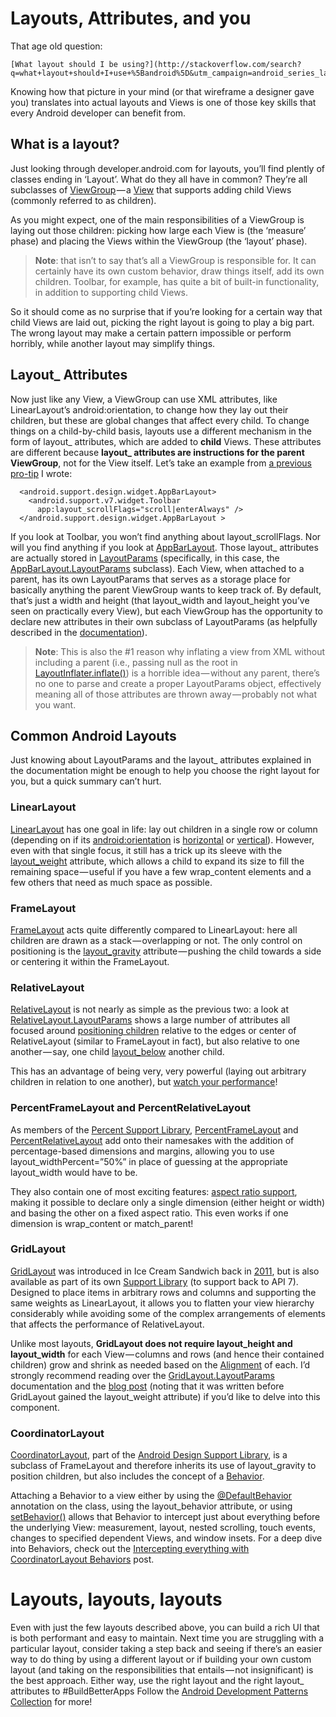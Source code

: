 # Layouts, Attributes, and you

That age old question:

    [What layout should I be using?](http://stackoverflow.com/search?q=what+layout+should+I+use+%5Bandroid%5D&utm_campaign=android_series_layoutattributes_012116&utm_source=medium&utm_medium=blog)

Knowing how that picture in your mind (or that wireframe a designer gave you) translates into actual layouts and Views is one of those key skills that every Android developer can benefit from.

## What is a layout?

Just looking through developer.android.com for layouts, you’ll find plently of classes ending in ‘Layout’. What do they all have in common? They’re all subclasses of [ViewGroup](http://developer.android.com/reference/android/view/ViewGroup.html?utm_campaign=android_series_layoutattributes_012116&utm_source=medium&utm_medium=blog) — a [View](http://developer.android.com/reference/android/view/View.html?utm_campaign=android_series_layoutattributes_012116&utm_source=medium&utm_medium=blog) that supports adding child Views (commonly referred to as children).

As you might expect, one of the main responsibilities of a ViewGroup is laying out those children: picking how large each View is (the ‘measure’ phase) and placing the Views within the ViewGroup (the ‘layout’ phase).
 >**Note**: that isn’t to say that’s all a ViewGroup is responsible for. It can certainly have its own custom behavior, draw things itself, add its own children. Toolbar, for example, has quite a bit of built-in functionality, in addition to supporting child Views.

So it should come as no surprise that if you’re looking for a certain way that child Views are laid out, picking the right layout is going to play a big part. The wrong layout may make a certain pattern impossible or perform horribly, while another layout may simplify things.

## Layout_ Attributes

Now just like any View, a ViewGroup can use XML attributes, like LinearLayout’s android:orientation, to change how they lay out their children, but these are global changes that affect every child. To change things on a child-by-child basis, layouts use a different mechanism in the form of layout_ attributes, which are added to **child** Views. These attributes are different because **layout_ attributes are instructions for the parent ViewGroup**, not for the View itself. Let’s take an example from [a previous pro-tip](https://plus.google.com/+IanLake/posts/Hepj6KynZD5?utm_campaign=android_series_layoutattributes_012116&utm_source=medium&utm_medium=blog) I wrote:

```
  <android.support.design.widget.AppBarLayout>
    <android.support.v7.widget.Toolbar
      app:layout_scrollFlags="scroll|enterAlways" />
  </android.support.design.widget.AppBarLayout >
```
If you look at Toolbar, you won’t find anything about layout_scrollFlags. Nor will you find anything if you look at [AppBarLayout](http://developer.android.com/reference/android/support/design/widget/AppBarLayout.html?utm_campaign=android_series_layoutattributes_012116&utm_source=medium&utm_medium=blog). Those layout_ attributes are actually stored in [LayoutParams](http://developer.android.com/reference/android/view/ViewGroup.LayoutParams.html?utm_campaign=android_series_layoutattributes_012116&utm_source=medium&utm_medium=blog) (specifically, in this case, the [AppBarLayout.LayoutParams](http://developer.android.com/reference/android/support/design/widget/AppBarLayout.LayoutParams.html?utm_campaign=android_series_layoutattributes_012116&utm_source=medium&utm_medium=blog) subclass). Each View, when attached to a parent, has its own LayoutParams that serves as a storage place for basically anything the parent ViewGroup wants to keep track of. By default, that’s just a width and height (that layout_width and layout_height you’ve seen on practically every View), but each ViewGroup has the opportunity to declare new attributes in their own subclass of LayoutParams (as helpfully described in the [documentation](http://developer.android.com/guide/topics/ui/declaring-layout.html?utm_campaign=android_series_layoutattributes_012116&utm_source=medium&utm_medium=blog#layout-params)).
>**Note**: This is also the #1 reason why inflating a view from XML without including a parent (i.e., passing null as the root in [LayoutInflater.inflate()](http://developer.android.com/reference/android/view/LayoutInflater.html?utm_campaign=android_series_layoutattributes_012116&utm_source=medium&utm_medium=blog#inflate%28int,%20android.view.ViewGroup,%20boolean%29)) is a horrible idea — without any parent, there’s no one to parse and create a proper LayoutParams object, effectively meaning all of those attributes are thrown away — probably not what you want.

## Common Android Layouts
Just knowing about LayoutParams and the layout_ attributes explained in the documentation might be enough to help you choose the right layout for you, but a quick summary can’t hurt.
### LinearLayout
[LinearLayout](http://developer.android.com/reference/android/widget/LinearLayout.html?utm_campaign=android_series_layoutattributes_012116&utm_source=medium&utm_medium=blog) has one goal in life: lay out children in a single row or column (depending on if its [android:orientation](http://developer.android.com/reference/android/widget/LinearLayout.html?utm_campaign=android_series_layoutattributes_012116&utm_source=medium&utm_medium=blog#attr_android:orientation) is [horizontal](http://developer.android.com/reference/android/widget/LinearLayout.html?utm_campaign=android_series_layoutattributes_012116&utm_source=medium&utm_medium=blog#HORIZONTAL) or [vertical](http://developer.android.com/reference/android/widget/LinearLayout.html?utm_campaign=android_series_layoutattributes_012116&utm_source=medium&utm_medium=blog#VERTICAL)).
However, even with that single focus, it still has a trick up its sleeve with the [layout_weight](http://developer.android.com/guide/topics/ui/layout/linear.html?utm_campaign=android_series_layoutattributes_012116&utm_source=medium&utm_medium=blog#Weight) attribute, which allows a child to expand its size to fill the remaining space — useful if you have a few wrap_content elements and a few others that need as much space as possible.
### FrameLayout
[FrameLayout](http://developer.android.com/reference/android/widget/FrameLayout.html?utm_campaign=android_series_layoutattributes_012116&utm_source=medium&utm_medium=blog) acts quite differently compared to LinearLayout: here all children are drawn as a stack — overlapping or not. The only control on positioning is the [layout_gravity](http://developer.android.com/reference/android/widget/FrameLayout.LayoutParams.html?utm_campaign=android_series_layoutattributes_012116&utm_source=medium&utm_medium=blog#attr_android:layout_gravity) attribute — pushing the child towards a side or centering it within the FrameLayout.
### RelativeLayout
[RelativeLayout](http://developer.android.com/reference/android/widget/RelativeLayout.html?utm_campaign=android_series_layoutattributes_012116&utm_source=medium&utm_medium=blog) is not nearly as simple as the previous two: a look at [RelativeLayout.LayoutParams](http://developer.android.com/reference/android/widget/RelativeLayout.LayoutParams.html?utm_campaign=android_series_layoutattributes_012116&utm_source=medium&utm_medium=blog) shows a large number of attributes all focused around [positioning children](http://developer.android.com/guide/topics/ui/layout/relative.html?utm_campaign=android_series_layoutattributes_012116&utm_source=medium&utm_medium=blog#Position) relative to the edges or center of RelativeLayout (similar to FrameLayout in fact), but also relative to one another — say, one child [layout_below](http://developer.android.com/reference/android/widget/RelativeLayout.LayoutParams.html?utm_campaign=android_series_layoutattributes_012116&utm_source=medium&utm_medium=blog#attr_android:layout_below) another child.

This has an advantage of being very, very powerful (laying out arbitrary children in relation to one another), but [watch your performance](https://www.youtube.com/watch?v=dB3_vgS-Uqo?utm_campaign=android_series_layoutattributes_012116&utm_source=medium&utm_medium=blog)!

### PercentFrameLayout and PercentRelativeLayout
As members of the [Percent Support Library](https://plus.google.com/+AndroidDevelopers/posts/C8oaLunpEEj?utm_campaign=android_series_layoutattributes_012116&utm_source=medium&utm_medium=blog), [PercentFrameLayout](http://developer.android.com/reference/android/support/percent/PercentFrameLayout.html?utm_campaign=android_series_layoutattributes_012116&utm_source=medium&utm_medium=blog) and [PercentRelativeLayout](http://developer.android.com/reference/android/support/percent/PercentRelativeLayout.html?utm_campaign=android_series_layoutattributes_012116&utm_source=medium&utm_medium=blog) add onto their namesakes with the addition of percentage-based dimensions and margins, allowing you to use layout_widthPercent=”50%” in place of guessing at the appropriate layout_width would have to be.

They also contain one of most exciting features: [aspect ratio support](https://plus.google.com/+AndroidDevelopers/posts/ZQS29a5yroK?utm_campaign=android_series_layoutattributes_012116&utm_source=medium&utm_medium=blog), making it possible to declare only a single dimension (either height or width) and basing the other on a fixed aspect ratio. This even works if one dimension is wrap_content or match_parent!

### GridLayout

[GridLayout](http://developer.android.com/reference/android/support/v7/widget/GridLayout.html?utm_campaign=android_series_layoutattributes_012116&utm_source=medium&utm_medium=blog) was introduced in Ice Cream Sandwich back in [2011](http://android-developers.blogspot.com/2011/11/new-layout-widgets-space-and-gridlayout.html?utm_campaign=android_series_layoutattributes_012116&utm_source=medium&utm_medium=blog), but is also available as part of its own [Support Library](http://developer.android.com/tools/support-library/features.html?utm_campaign=android_series_layoutattributes_012116&utm_source=medium&utm_medium=blog#v7-gridlayout) (to support back to API 7). Designed to place items in arbitrary rows and columns and supporting the same weights as LinearLayout, it allows you to flatten your view hierarchy considerably while avoiding some of the complex arrangements of elements that affects the performance of RelativeLayout.

Unlike most layouts, **GridLayout does not require layout_height and layout_width** for each View — columns and rows (and hence their contained children) grow and shrink as needed based on the [Alignment](http://developer.android.com/reference/android/support/v7/widget/GridLayout.Alignment.html?utm_campaign=android_series_layoutattributes_012116&utm_source=medium&utm_medium=blog) of each. I’d strongly recommend reading over the [GridLayout.LayoutParams](http://developer.android.com/reference/android/support/v7/widget/GridLayout.LayoutParams.html?utm_campaign=android_series_layoutattributes_012116&utm_source=medium&utm_medium=blog) documentation and the [blog post](http://android-developers.blogspot.com/2011/11/new-layout-widgets-space-and-gridlayout.html?utm_campaign=android_series_layoutattributes_012116&utm_source=medium&utm_medium=blog) (noting that it was written before GridLayout gained the layout_weight attribute) if you’d like to delve into this component.
### CoordinatorLayout
[CoordinatorLayout](http://developer.android.com/reference/android/support/design/widget/CoordinatorLayout.html?utm_campaign=android_series_layoutattributes_012116&utm_source=medium&utm_medium=blog), part of the [Android Design Support Library](http://android-developers.blogspot.com/2015/05/android-design-support-library.html?utm_campaign=android_series_layoutattributes_012116&utm_source=medium&utm_medium=blog), is a subclass of FrameLayout and therefore inherits its use of layout_gravity to position children, but also includes the concept of a [Behavior](http://developer.android.com/reference/android/support/design/widget/CoordinatorLayout.Behavior.html?utm_campaign=android_series_layoutattributes_012116&utm_source=medium&utm_medium=blog).

Attaching a Behavior to a view either by using the [@DefaultBehavior](http://developer.android.com/reference/android/support/design/widget/CoordinatorLayout.DefaultBehavior.html?utm_campaign=android_series_layoutattributes_012116&utm_source=medium&utm_medium=blog) annotation on the class, using the layout_behavior attribute, or using [setBehavior()](http://developer.android.com/reference/android/support/design/widget/CoordinatorLayout.LayoutParams.html?utm_campaign=android_series_layoutattributes_012116&utm_source=medium&utm_medium=blog#setBehavior%28android.support.design.widget.CoordinatorLayout.Behavior%29) allows that Behavior to intercept just about everything before the underlying View: measurement, layout, nested scrolling, touch events, changes to specified dependent Views, and window insets.
For a deep dive into Behaviors, check out the [Intercepting everything with CoordinatorLayout Behaviors](https://medium.com/google-developers/intercepting-everything-with-coordinatorlayout-behaviors-8c6adc140c26?utm_campaign=android_series_layoutattributes_012116&utm_source=medium&utm_medium=blog) post.

# Layouts, layouts, layouts

Even with just the few layouts described above, you can build a rich UI that is both performant and easy to maintain. Next time you are struggling with a particular layout, consider taking a step back and seeing if there’s an easier way to do thing by using a different layout or if building your own custom layout (and taking on the responsibilities that entails — not insignificant) is the best approach.
Either way, use the right layout and the right layout_ attributes to #BuildBetterApps
Follow the [Android Development Patterns Collection](https://plus.google.com/collection/sLR0p?utm_campaign=android_series_layoutattributes_012116&utm_source=medium&utm_medium=blog) for more!
